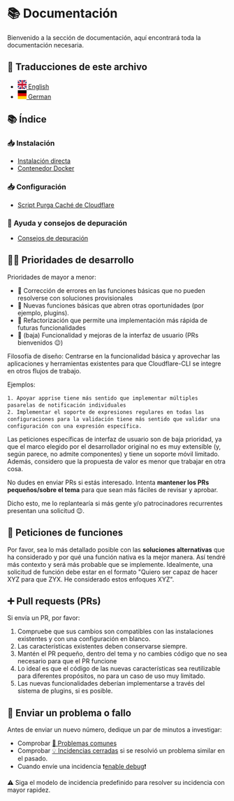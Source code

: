 # 📚 Documentación

Bienvenido a la sección de documentación, aquí encontrará toda la documentación necesaria.

## 🏴 Traducciones de este archivo

* <a href="README.md">
   <img src="https://github.com/lipis/flag-icons/blob/main/flags/4x3/gb.svg" alt="README.md" style="height: 20px !important;width: 20px !important;"> English
  </a> 

* <a href="README_DE.md">
   <img src="https://github.com/lipis/flag-icons/blob/main/flags/4x3/de.svg" alt="README_DE.md" style="height: 20px !important;width: 20px !important;"> German
  </a> 

## 📚 Índice

### 📥 Instalación

- [Instalación directa](/docs/DIRECT_INSTALLATION.md)
- [Contenedor Docker](/docs/DOCKER_INSTALLATION.md)

### 📥 Configuración

- [Script Purga Caché de Cloudflare](/docs/PURGE-CLOUDFLARE-CACHE.md)

### 🐛 Ayuda y consejos de depuración

- [Consejos de depuración](/docs/DEBUG_TIPS.md)

## 👨‍💻 Prioridades de desarrollo

Prioridades de mayor a menor:

* 🔼 Corrección de errores en las funciones básicas que no pueden resolverse con soluciones provisionales
* 🔵 Nuevas funciones básicas que abren otras oportunidades (por ejemplo, plugins). 
* 🔵 Refactorización que permite una implementación más rápida de futuras funcionalidades
* 🔽 (baja) Funcionalidad y mejoras de la interfaz de usuario (PRs bienvenidos 😉)

Filosofía de diseño: Centrarse en la funcionalidad básica y aprovechar las aplicaciones y herramientas existentes para que Cloudflare-CLI se integre en otros flujos de trabajo. 

Ejemplos:

    1. Apoyar apprise tiene más sentido que implementar múltiples pasarelas de notificación individuales
    2. Implementar el soporte de expresiones regulares en todas las configuraciones para la validación tiene más sentido que validar una configuración con una expresión específica. 

Las peticiones específicas de interfaz de usuario son de baja prioridad, ya que el marco elegido por el desarrollador original no es muy extensible (y, según parece, no admite componentes) y tiene un soporte móvil limitado. Además, considero que la propuesta de valor es menor que trabajar en otra cosa.

No dudes en enviar PRs si estás interesado. Intenta **mantener los PRs pequeños/sobre el tema** para que sean más fáciles de revisar y aprobar. 

Dicho esto, me lo replantearía si más gente y/o patrocinadores recurrentes presentan una solicitud 😉.

## 🙏 Peticiones de funciones

Por favor, sea lo más detallado posible con las **soluciones alternativas** que ha considerado y por qué una función nativa es la mejor manera. Así tendré más contexto y será más probable que se implemente. Idealmente, una solicitud de función debe estar en el formato "Quiero ser capaz de hacer XYZ para que ZYX. He considerado estos enfoques XYZ".

## ➕ Pull requests (PRs)

Si envía un PR, por favor:

1. Compruebe que sus cambios son compatibles con las instalaciones existentes y con una configuración en blanco. 
2. Las características existentes deben conservarse siempre. 
3. Mantén el PR pequeño, dentro del tema y no cambies código que no sea necesario para que el PR funcione
4. Lo ideal es que el código de las nuevas características sea reutilizable para diferentes propósitos, no para un caso de uso muy limitado.
5. Las nuevas funcionalidades deberían implementarse a través del sistema de plugins, si es posible.

## 🐛 Enviar un problema o fallo

Antes de enviar un nuevo número, dedique un par de minutos a investigar:

* Comprobar [🛑 Problemas comunes](/docs/COMMON-ISSUES.md) 
* Comprobar [💡 Incidencias cerradas](https://github.com/cvc90/Cloudflare-CLI/issues?q=is%3Aissue+is%3Aclosed) si se resolvió un problema similar en el pasado.
* Cuando envíe una incidencia ❗[enable debug](/docs/DEBUG_TIPS.md)❗

⚠ Siga el modelo de incidencia predefinido para resolver su incidencia con mayor rapidez.
